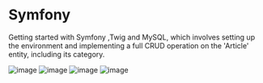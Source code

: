 # Symfony
Getting started with Symfony ,Twig and MySQL, which involves setting up the environment and implementing a full CRUD operation on the 'Article' entity, including its category.


![image](https://github.com/Malekkk25/Symfony/assets/98125803/33692876-1483-41dd-b958-56b543ea7420)
![image](https://github.com/Malekkk25/Symfony/assets/98125803/a7ab6389-5f1a-49d8-adab-6b35970eb552)
![image](https://github.com/Malekkk25/Symfony/assets/98125803/34d1d8a3-7e87-4c90-855f-730520bf36c7)
![image](https://github.com/Malekkk25/Symfony/assets/98125803/1248d0ca-33b1-41b9-bffc-7fa54b4722ca)
